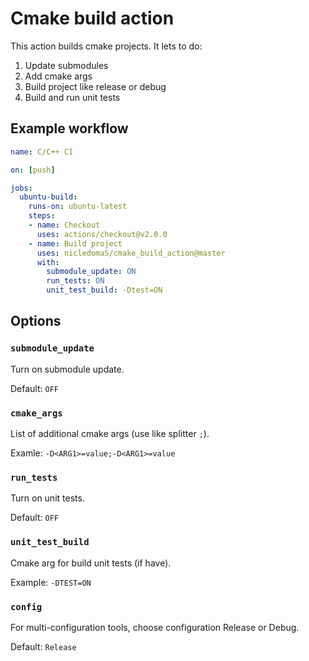 # Cmake build action
This action builds cmake projects.
It lets to do:
1) Update submodules
2) Add cmake args
3) Build project like release or debug
4) Build and run unit tests

## Example workflow
```yaml
name: C/C++ CI

on: [push]

jobs:
  ubuntu-build:
    runs-on: ubuntu-latest
    steps:
    - name: Checkout
      uses: actions/checkout@v2.0.0
    - name: Build project
      uses: nicledomaS/cmake_build_action@master
      with:
        submodule_update: ON
        run_tests: ON
        unit_test_build: -Dtest=ON
```
## Options
### `submodule_update`
Turn on submodule update.

Default: `OFF`

### `cmake_args`
List of additional cmake args (use like splitter `;`).

Examle: `-D<ARG1>=value;-D<ARG1>=value`

### `run_tests`
Turn on unit tests.

Default: `OFF`

### `unit_test_build`
Cmake arg for build unit tests (if have).

Example: `-DTEST=ON`

### `config`
For multi-configuration tools, choose configuration Release or Debug.

Default: `Release`
